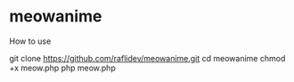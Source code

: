 # meowanime
How to use

git clone https://github.com/raflidev/meowanime.git
cd meowanime
chmod +x meow.php
php meow.php

